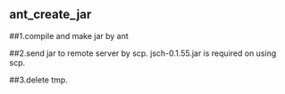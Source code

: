 ## ant_create_jar

##1.compile and make jar by ant

##2.send jar to remote server by scp.
    jsch-0.1.55.jar is required on using scp.

##3.delete tmp.
